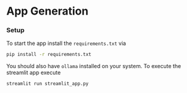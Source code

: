 # App Generation

### Setup

To start the app install the `requirements.txt` via

```bash
pip install -r requirements.txt
```

You should also have `ollama` installed on your system. To execute the streamlit app execute

```bash
streamlit run streamlit_app.py
```
